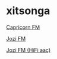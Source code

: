 # xitsonga

[Capricorn FM](http://edge.iono.fm/xice/67_medium.aac)

[Jozi FM](https://edge.iono.fm/xice/51_medium.aac)

[Jozi FM (HiFi aac)](https://edge.iono.fm/xice/51_high.aac)

